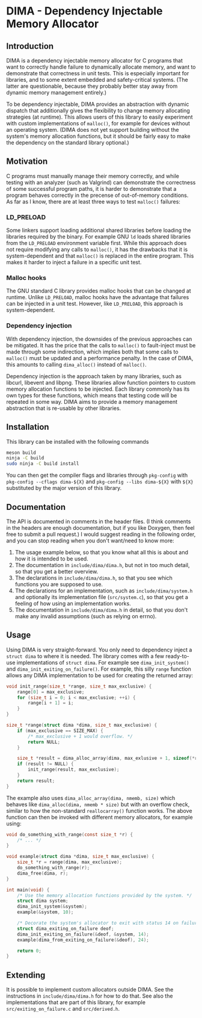 # DIMA - Dependency Injectable Memory Allocator

## Introduction

DIMA is a dependency injectable memory allocator for C programs that want to
correctly handle failure to dynamically allocate memory, and want to demonstrate
that correctness in unit tests.
This is especially important for libraries, and to some extent embedded and
safety-critical systems.
(The latter are questionable, because they probably better stay away from
dynamic memory management entirely.)

To be dependency injectable, DIMA provides an abstraction with dynamic dispatch
that additionally gives the flexibility to change memory allocating strategies
(at runtime).
This allows users of this library to easily experiment with custom
implementations of `malloc()`, for example for devices without an operating
system.
(DIMA does not yet support building without the system's memory allocation
functions, but it should be fairly easy to make the dependency on the standard
library optional.)

## Motivation

C programs must manually manage their memory correctly, and while testing with
an analyzer (such as Valgrind) can demonstrate the correctness of some
successful program paths, it is harder to demonstrate that a program behaves
correctly in the precense of out-of-memory conditions.
As far as I know, there are at least three ways to test `malloc()` failures:

### LD_PRELOAD

Some linkers support loading additional shared libraries before loading the
libraries required by the binary.
For example GNU `ld` loads shared libraries from the `LD_PRELOAD` environment
variable first.
While this approach does not require modifying any calls to `malloc()`, it has
the drawbacks that it is system-dependent and that `malloc()` is replaced in the
entire program.
This makes it harder to inject a failure in a specific unit test.

### Malloc hooks

The GNU standard C library provides malloc hooks that can be changed at
runtime.
Unlike `LD_PRELOAD`, malloc hooks have the advantage that failures can be
injected in a unit test.
However, like `LD_PRELOAD`, this approach is system-dependent.

### Dependency injection

With dependency injection, the downsides of the previous approaches can be
mitigated.
It has the price that the calls to `malloc()` to fault-inject must be made
through some indirection, which implies both that some calls to `malloc()` must
be updated and a performance penalty.
In the case of DIMA, this amounts to calling `dima_alloc()` instead of
`malloc()`.

Dependency injection is the approach taken by many libraries, such as libcurl,
libevent and libpng.
These libraries allow function pointers to custom memory allocation functions to
be injected.
Each library commonly has its own types for these functions, which means that
testing code will be repeated in some way.
DIMA aims to provide a memory management abstraction that is re-usable by other
libraries.

## Installation

This library can be installed with the following commands

```bash
meson build
ninja -C build
sudo ninja -C build install
```

You can then get the compiler flags and libraries through `pkg-config` with
`pkg-config --cflags dima-${X}` and `pkg-config --libs dima-${X}` with `${X}`
substituted by the major version of this library.

## Documentation

The API is documented in comments in the header files.
(I think comments in the headers are enough documentation, but if you like
Doxygen, then feel free to submit a pull request.)
I would suggest reading in the following order, and you can stop reading when
you don't want/need to know more:

 1. The usage example below, so that you know what all this is about and how it
    is intended to be used.
 2. The documentation in `include/dima/dima.h`, but not in too much detail, so
    that you get a better overview.
 3. The declarations in `include/dima/dima.h`, so that you see which functions
    you are supposed to use.
 4. The declarations for an implementation, such as `include/dima/system.h` and
    optionally its implementation file (`src/system.c`), so that you get a
    feeling of how using an implementation works.
 5. The documentation in `include/dima/dima.h` in detail, so that you don't make
    any invalid assumptions (such as relying on errno).

## Usage

Using DIMA is very straight-forward.
You only need to dependency inject a `struct dima` to where it is needed.
The library comes with a few ready-to-use implementations of `struct dima`.
For example see `dima_init_system()` and `dima_init_exiting_on_failure()`.
For example, this silly `range` function allows any DIMA implementation to be
used for creating the returned array:

```c
void init_range(size_t *range, size_t max_exclusive) {
    range[0] = max_exclusive;
    for (size_t i = 0; i < max_exclusive; ++i) {
        range[i + 1] = i;
    }
}

size_t *range(struct dima *dima, size_t max_exclusive) {
    if (max_exclusive == SIZE_MAX) {
        /* max_exclusive + 1 would overflow. */
        return NULL;
    }

    size_t *result = dima_alloc_array(dima, max_exlusive + 1, sizeof(*result));
    if (result != NULL) {
        init_range(result, max_exclusive);
    }
    return result;
}
```

The example also uses `dima_alloc_array(dima, nmemb, size)` which behaves like
`dima_alloc(dima, nmemb * size)` but with an overflow check, similar to how the
non-standard `reallocarray()` function works.
The above function can then be invoked with different memory allocators, for
example using:

```c
void do_something_with_range(const size_t *r) {
    /* ... */
}

void example(struct dima *dima, size_t max_exclusive) {
    size_t *r = range(dima, max_exclusive);
    do_something_with_range(r);
    dima_free(dima, r);
}

int main(void) {
    /* Use the memory allocation functions provided by the system. */
    struct dima system;
    dima_init_system(&system);
    example(&system, 10);

    /* Decorate the system's allocator to exit with status 14 on failure. */
    struct dima_exiting_on_failure deof;
    dima_init_exiting_on_failure(&deof, &system, 14);
    example(dima_from_exiting_on_failure(&deof), 24);

    return 0;
}
```

## Extending

It is possible to implement custom allocators outside DIMA.
See the instructions in `include/dima/dima.h` for how to do that.
See also the implementations that are part of this library, for example
`src/exiting_on_failure.c` and `src/derived.h`.
